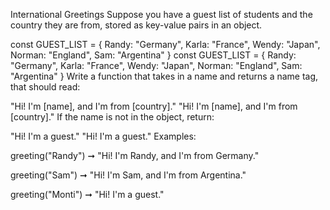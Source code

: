 International Greetings
Suppose you have a guest list of students and the country they are from, stored as key-value pairs in an object.

const GUEST_LIST = {
  Randy: "Germany",
  Karla: "France",
  Wendy: "Japan",
  Norman: "England",
  Sam: "Argentina"
}
const GUEST_LIST = {
  Randy: "Germany",
  Karla: "France",
  Wendy: "Japan",
  Norman: "England",
  Sam: "Argentina"
}
Write a function that takes in a name and returns a name tag, that should read:

"Hi! I'm [name], and I'm from [country]."
"Hi! I'm [name], and I'm from [country]."
If the name is not in the object, return:

"Hi! I'm a guest."
"Hi! I'm a guest."
Examples:

greeting("Randy") ➞ "Hi! I'm Randy, and I'm from Germany."

greeting("Sam") ➞ "Hi! I'm Sam, and I'm from Argentina."

greeting("Monti") ➞ "Hi! I'm a guest."